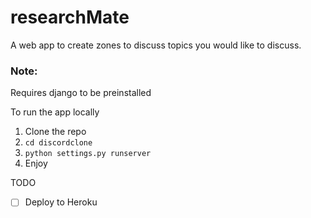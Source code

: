 # researchMate
A web app to create zones to discuss topics you would like to discuss.

### Note:
Requires django to be preinstalled

To run the app locally
1. Clone the repo
2. `cd discordclone`
4. `python settings.py runserver`
5. Enjoy

TODO
- [ ] Deploy to Heroku
